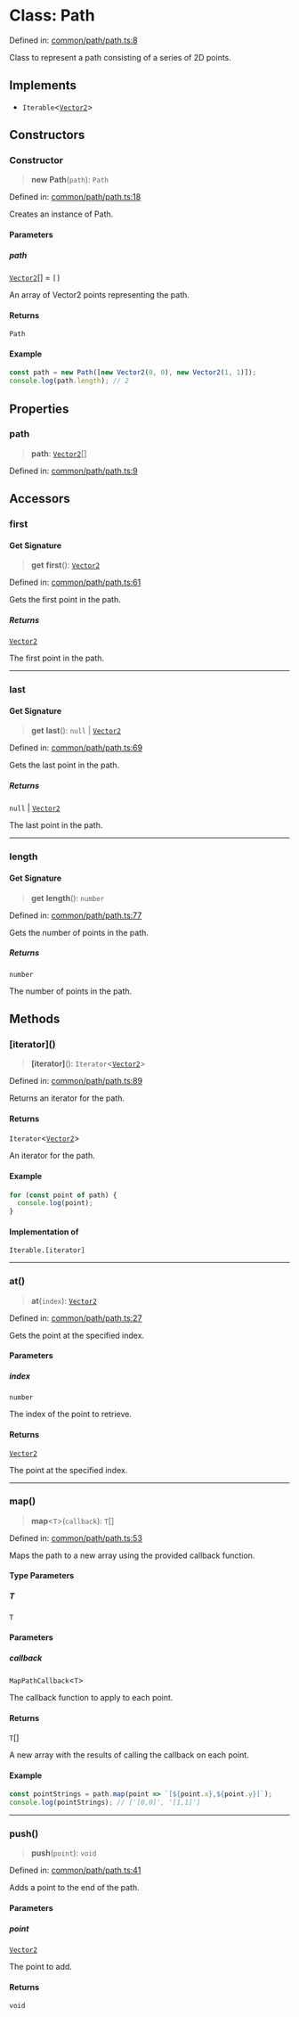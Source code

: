 # Class: Path

Defined in: [common/path/path.ts:8](https://github.com/Forge-Game-Engine/Forge/blob/4b66b21759bd3ab3aaf4c62b3e957c1bb43b7b58/src/common/path/path.ts#L8)

Class to represent a path consisting of a series of 2D points.

## Implements

- `Iterable`\<[`Vector2`](Vector2.md)\>

## Constructors

### Constructor

> **new Path**(`path`): `Path`

Defined in: [common/path/path.ts:18](https://github.com/Forge-Game-Engine/Forge/blob/4b66b21759bd3ab3aaf4c62b3e957c1bb43b7b58/src/common/path/path.ts#L18)

Creates an instance of Path.

#### Parameters

##### path

[`Vector2`](Vector2.md)[] = `[]`

An array of Vector2 points representing the path.

#### Returns

`Path`

#### Example

```ts
const path = new Path([new Vector2(0, 0), new Vector2(1, 1)]);
console.log(path.length); // 2
```

## Properties

### path

> **path**: [`Vector2`](Vector2.md)[]

Defined in: [common/path/path.ts:9](https://github.com/Forge-Game-Engine/Forge/blob/4b66b21759bd3ab3aaf4c62b3e957c1bb43b7b58/src/common/path/path.ts#L9)

## Accessors

### first

#### Get Signature

> **get** **first**(): [`Vector2`](Vector2.md)

Defined in: [common/path/path.ts:61](https://github.com/Forge-Game-Engine/Forge/blob/4b66b21759bd3ab3aaf4c62b3e957c1bb43b7b58/src/common/path/path.ts#L61)

Gets the first point in the path.

##### Returns

[`Vector2`](Vector2.md)

The first point in the path.

***

### last

#### Get Signature

> **get** **last**(): `null` \| [`Vector2`](Vector2.md)

Defined in: [common/path/path.ts:69](https://github.com/Forge-Game-Engine/Forge/blob/4b66b21759bd3ab3aaf4c62b3e957c1bb43b7b58/src/common/path/path.ts#L69)

Gets the last point in the path.

##### Returns

`null` \| [`Vector2`](Vector2.md)

The last point in the path.

***

### length

#### Get Signature

> **get** **length**(): `number`

Defined in: [common/path/path.ts:77](https://github.com/Forge-Game-Engine/Forge/blob/4b66b21759bd3ab3aaf4c62b3e957c1bb43b7b58/src/common/path/path.ts#L77)

Gets the number of points in the path.

##### Returns

`number`

The number of points in the path.

## Methods

### \[iterator\]()

> **\[iterator\]**(): `Iterator`\<[`Vector2`](Vector2.md)\>

Defined in: [common/path/path.ts:89](https://github.com/Forge-Game-Engine/Forge/blob/4b66b21759bd3ab3aaf4c62b3e957c1bb43b7b58/src/common/path/path.ts#L89)

Returns an iterator for the path.

#### Returns

`Iterator`\<[`Vector2`](Vector2.md)\>

An iterator for the path.

#### Example

```ts
for (const point of path) {
  console.log(point);
}
```

#### Implementation of

`Iterable.[iterator]`

***

### at()

> **at**(`index`): [`Vector2`](Vector2.md)

Defined in: [common/path/path.ts:27](https://github.com/Forge-Game-Engine/Forge/blob/4b66b21759bd3ab3aaf4c62b3e957c1bb43b7b58/src/common/path/path.ts#L27)

Gets the point at the specified index.

#### Parameters

##### index

`number`

The index of the point to retrieve.

#### Returns

[`Vector2`](Vector2.md)

The point at the specified index.

***

### map()

> **map**\<`T`\>(`callback`): `T`[]

Defined in: [common/path/path.ts:53](https://github.com/Forge-Game-Engine/Forge/blob/4b66b21759bd3ab3aaf4c62b3e957c1bb43b7b58/src/common/path/path.ts#L53)

Maps the path to a new array using the provided callback function.

#### Type Parameters

##### T

`T`

#### Parameters

##### callback

`MapPathCallback`\<`T`\>

The callback function to apply to each point.

#### Returns

`T`[]

A new array with the results of calling the callback on each point.

#### Example

```ts
const pointStrings = path.map(point => `[${point.x},${point.y}]`);
console.log(pointStrings); // ['[0,0]', '[1,1]']
```

***

### push()

> **push**(`point`): `void`

Defined in: [common/path/path.ts:41](https://github.com/Forge-Game-Engine/Forge/blob/4b66b21759bd3ab3aaf4c62b3e957c1bb43b7b58/src/common/path/path.ts#L41)

Adds a point to the end of the path.

#### Parameters

##### point

[`Vector2`](Vector2.md)

The point to add.

#### Returns

`void`
